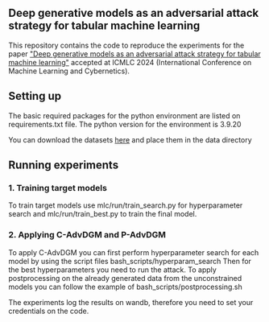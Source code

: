 
## Deep generative models as an adversarial attack strategy for tabular machine learning

This repository contains the code to reproduce the experiments for the paper ["Deep generative models as an adversarial attack strategy for tabular machine learning"](https://arxiv.org/abs/2409.12642) accepted at ICMLC 2024 (International Conference on Machine Learning and Cybernetics). 


## Setting up

The basic required packages for the python environment are listed on requirements.txt file. The python version for the environment is 3.9.20

You can download the datasets [here](https://figshare.com/articles/dataset/The_data_for_ICMLC_2024_paper_Deep_generative_models_as_an_adversarial_attack_strategy_for_tabular_machine_learning_/27241575?file=49831404) and place them in the data directory


## Running experiments

### 1. Training target models
To train target models use mlc/run/train_search.py for hyperparameter search and mlc/run/train_best.py to train the final model. 

### 2. Applying C-AdvDGM and P-AdvDGM

To apply C-AdvDGM you can first perform hyperparameter search for each model by using the script files bash_scripts/hyperparam_search
Then for the best hyperparameters you need to run the attack. 
To apply postprocessing on the already generated data from the unconstrained models you can follow the example of bash_scripts/postprocessing.sh

The experiments log the results on wandb, therefore you need to set your credentials on the code.



